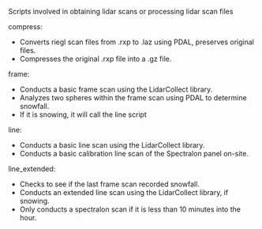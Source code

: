 Scripts involved in obtaining lidar scans or processing lidar scan files

compress:
  - Converts riegl scan files from .rxp to .laz using PDAL, preserves original files.
  - Compresses the original .rxp file into a .gz file.

frame:
  - Conducts a basic frame scan using the LidarCollect library.
  - Analyzes two spheres within the frame scan using PDAL to determine snowfall.
  - If it is snowing, it will call the line script

line:
  - Conducts a basic line scan using the LidarCollect library.
  - Conducts a basic calibration line scan of the Spectralon panel on-site.

line_extended:
  - Checks to see if the last frame scan recorded snowfall.
  - Conducts an extended line scan using the LidarCollect library, if snowing.
  - Only conducts a spectralon scan if it is less than 10 minutes into the hour.
